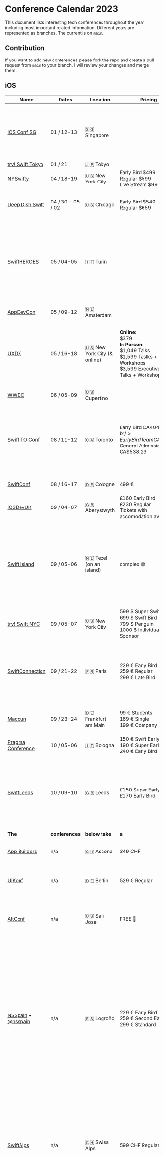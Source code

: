 # Conference Calendar 2023

This document lists interesting tech conferences throughout the year including most important related information. Different years are represented as branches. The current is on `main`.

## Contribution

If you want to add new conferences please fork the repo and create a pull request from `main` to your branch. I will review your changes and merge them.

## iOS

| Name                                                                     | Dates             | Location                    | Pricing                                                                                                                                        | Description                                                                                                                                                                                                                                                                                                                                      |
| ------------------------------------------------------------------------ | ----------------- | --------------------------- | ---------------------------------------------------------------------------------------------------------------------------------------------- | ------------------------------------------------------------------------------------------------------------------------------------------------------------------------------------------------------------------------------------------------------------------------------------------------------------------------------------------------ |
| [iOS Conf SG](https://iosconf.sg/)                                       | 01 / 12-13        | 🇸🇬 Singapore                |                                                                                                                                                | Run by iOS Developers, for the community since 2013. iOS Conf SG is recognised as the best iOS conference by the [Swift Community](https://www.hackingwithswift.com/awards)                                                                                                                                                                      |
| [try! Swift Tokyo](https://tryswift.jp/)                                 | 01 / 21           | 🇯🇵 Tokyo                    |                                                                                                                                                |                                                                                                                                                                                                                                                                                                                                                  |
| [NYSwifty](https://nyswifty.com/)                                        | 04 / 18-19        | 🇺🇸 New York City            | Early Bird $499 <br /> Regular $599 <br /> Live Stream $99                                                                                     | A brand new iOS conference in NYC                                                                                                                                                                                                                                                                                                                |
| [Deep Dish Swift](https://deepdishswift.com/)                            | 04 / 30 - 05 / 02 | 🇺🇸 Chicago                  | Early Bird $549 <br /> Regular $659                                                                                                            | A supreme Swift developer conference being served in Chicago, Illinois                                                                                                                                                                                                                                                                           |
| [SwiftHEROES](https://swiftheroes.com/2023/)                             | 05 / 04-05        | 🇮🇹 Turin                    |                                                                                                                                                | Swift Heroes is a conference **hosted in Turin, Italy, and broadcast live** across the world for developers, designers and project managers at all levels of experience with the Swift ecosystem.                                                                                                                                                |
| [AppDevCon](https://appdevcon.nl)                                        | 05 / 09-12        | 🇳🇱 Amsterdam                |                                                                                                                                                | By app developers, for app developers                                                                                                                                                                                                                                                                                                            |
| [UXDX](https://uxdx.com/)                                                | 05 / 16-18        | 🇺🇸 New York City (& online) | **Online:** <br /> $379 <br /> **In Person:** <br /> $1,049 Talks <br /> $1,599 Taslks + Workshops <br /> $3,599 Executive + Talks + Workshops | Learn the latest Product, UX, Design and Dev practices, increase your T-shaped skills and discover the techniques companies are using to empower teams to deliver.                                                                                                                                                                               |
| [WWDC](https://developer.apple.com/wwdc)                                 | 06 / 05-09        | 🇺🇸 Cupertino                |                                                                                                                                                | Apple's world wide developer conference                                                                                                                                                                                                                                                                                                          |
| [Swift TO Conf](https://www.swiftconf.to/)                               | 08 / 11-12        | 🇨🇦 Toronto                  | Early Bird CA$404.05 <br /> Early Bird Team CA$358.97 <br /> General Admission CA$538.23                                                       | Two days filled with talks about all things Swift programming. Beyond just iOS and Mac development, this conference is about celebrating the language and its many uses.                                                                                                                                                                         |
| [SwiftConf](https://swiftconf.com/)                                      | 08 / 16-17        | 🇩🇪 Cologne                  | 499 €                                                                                                                                          | International Swift and iOS Conference                                                                                                                                                                                                                                                                                                           |
| [iOSDevUK](https://www.iosdevuk.com/)                                    | 09 / 04-07        | 🇬🇧 Aberystwyth              | £160 Early Bird <br /> £230 Regular <br /> Tickets with accomodation available                                                                 | The Duracell bunny of conferences                                                                                                                                                                                                                                                                                                                |
| [Swift Island](https://swiftisland.nl/)                                  | 09 / 05-06        | 🇳🇱 Texel (on an island)     | complex 😅                                                                                                                                     | Swift Island is an experimental conference in the broadest sense. After WWDC, we invite you to join us for a hands-on experience with all of Apple’s newly announced API's and Frameworks, in sessions guided by top-notch mentors.                                                                                                              |
| [try! Swift NYC](https://www.tryswift.co/events/2023/nyc/)               | 09 / 05-07        | 🇺🇸 New York City            | 599 $ Super Swift Bird <br /> 699 $ Swift Bird <br /> 799 $ Penguin <br /> 1000 $ Individual Sponsor                                           | This year, the focus of the conference will be on AI + Swift / iOS Development.                                                                                                                                                                                                                                                                  |
| [SwiftConnection](https://swiftconnection.io)                            | 09 / 21-22        | 🇫🇷 Paris                    | 229 € Early Bird <br /> 259 € Regular <br /> 299 € Late Bird                                                                                   | Swift Connection is the new FrenchKit, the French conference dedicated to Swift, iOS, macOS and the ecosystems of Apple technologies since 2016.                                                                                                                                                                                                 |
| [Macoun](https://macoun.de)                                              | 09 / 23-24        | 🇩🇪 Frankfurt am Main        | 99 € Students <br /> 169 € Single <br /> 199 € Company                                                                                         | The Macoun is Europes biggest, German speaking Apple developer conference                                                                                                                                                                                                                                                                        |
| [Pragma Conference](http://www.pragmaconference.com)                     | 10 / 05-06        | 🇮🇹 Bologna                  | 150 € Swift Early Bird <br /> 190 € Super Early Bird <br /> 240 € Early Bird                                                                   | The Italian Apple Developers Conference                                                                                                                                                                                                                                                                                                          |
| [SwiftLeeds](https://swiftleeds.co.uk/)                                  | 10 / 09-10        | 🇬🇧 Leeds                    | £150 Super Early Bird <br /> £170 Early Bird                                                                                                   | In-person conferences are the best way to meet like-minded people who enjoy building apps with Swift. You can also learn from the best people in the industry and chat about all things Swift.                                                                                                                                                   |
| **The**                                                                  | **conferences**   | **below take**              | **a**                                                                                                                                          | **break**                                                                                                                                                                                                                                                                                                                                        |
| [App Builders](https://www.appbuilders.ch)                               | n/a               | 🇨🇭 Ascona                   | 349 CHF                                                                                                                                        | A conference about mobile technologies in the heart of Europe.                                                                                                                                                                                                                                                                                   |
| [UIKonf](http://www.uikonf.com)                                          | n/a               | 🇩🇪 Berlin                   | 529 € Regular                                                                                                                                  | UIKonf is Berlin's independent conference for serious iOS developers.                                                                                                                                                                                                                                                                            |
| [AltConf](http://altconf.com)                                            | n/a               | 🇺🇸 San Jose                 | FREE 🤑                                                                                                                                        | AltConf is a community-driven event, assembled to serve developers and a product driven community.                                                                                                                                                                                                                                               |
| [NSSpain](https://nsspain.com) • [@nsspain](https://twitter.com/nsspain) | n/a               | 🇪🇸 Logroño                  | 229 € Early Bird <br /> 259 € Second Early Bird <br /> 299 € Standard                                                                          | The only (all-English) conference in Spain for iOS/macOS Developers, by @lascorbe & @borjareinares. The biggest iOS/macOS related event in the country carefully crafted for you by the community! Awesome speakers and lots of fun! Full-day of workshops, hands-on experience, hacking and debugging. Come and tame your favourite technology! |
| [SwiftAlps](https://www.theswiftalps.com/)                               | n/a               | 🇨🇭 Swiss Alps               | 599 CHF Regular                                                                                                                                | An experimental event taking place in the Swiss Alps. This event is about community. Period. The major goal is to experiment with the Swift programming language with all the other attendees, trying to learn, while failing, as much as possible.                                                                                              |
| [Playground](https://twitter.com/playgroundconf)                         | n/a               | 🇦🇺 Melbourne                |                                                                                                                                                | Playgrounds is an independent Australian conference dedicated to Swift and Apple developers.                                                                                                                                                                                                                                                     |
| [dotSwift](https://www.dotswift.io)                                      | n/a               | 🇫🇷 Paris                    | 119 €                                                                                                                                          | Come see the best Swift developers worldwide share their insights on the language and its platform.                                                                                                                                                                                                                                              |
| [CodeMobile](http://www.codemobile.co.uk/)                               | n/a               | 🇬🇧 London                   |                                                                                                                                                |                                                                                                                                                                                                                                                                                                                                                  |
| [ADDC](https://addconf.com)                                              | n/a               | 🇪🇸 Barcelona                |                                                                                                                                                | App design & development conference                                                                                                                                                                                                                                                                                                              |
| [heise MacDev](https://heise-macdev.de/)                                 | n/a               | 🇩🇪 Karlsruhe                |                                                                                                                                                | German speaking conference about Apple technology                                                                                                                                                                                                                                                                                                |
